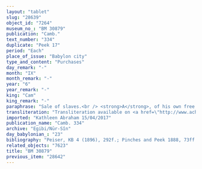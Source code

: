 ```yaml
---
layout: "tablet"
slug: "28639"
object_id: "7264"
museum_no_: "BM 30879"
publication: "Camb."
text_number: "334"
duplicate: "Peek 17"
period: "Each"
place_of_issue: "Babylon city"
type_and_content: "Purchases"
day_remark: "-"
month: "IX"
month_remark: "-"
year: "6"
year_remark: "-"
king: "Cam"
king_remark: "-"
paraphrase: "Sale of slaves.<br /> <strong>A</strong>, of his own free will, sells his female slaves <strong><sup>f</sup>C</strong> and her 3 months old daughter to <strong>B</strong>. <strong><sup>f</sup>C</strong> is an Egyptian woman, part of his war booty. The total purchase price for her and her daughter is 2 minas of silver: <strong>D</strong>, no doubt acting as <strong>A</strong>&rsquo;s proxy (although this is not explicitly stated in the text) receives (<em>eṭēru</em>) the silver from&nbsp; <strong>B</strong>. <strong>D </strong>guarantees against (suits brought by) a person acting unlawfully (<em>sēh&ucirc;</em>) or a person claiming (<em>pāqirānu</em>) that <strong><sup>f</sup>C<sub>1</sub></strong> and her daughter are palace servant (<em>arad ekalli</em>) or free persons (<em>mār bane</em>). Names of 4 witnesses and the scribe.<br /> &nbsp;<br /> <strong>A</strong> = Iddin-Nab&ucirc;/Mu&scaron;ēzib-Bēl; <strong>B</strong> = Itti-Marduk-balāṭu/Nab&ucirc;-ahhē-iddin//Egibi; <strong><sup>f</sup>C</strong> = <sup>f</sup>Nanāya-Ittia; <strong>D</strong> = Iddin-Bēl"
transliteration: "Transliteration available on <a href=\"http://www.achemenet.com/fr/item/?/sources-textuelles/textes-par-langues-et-ecritures/babylonien/archives-egibi/1681212\" target=\"_blank\">Achemenet</a>"
imported: "Kathleen Abraham 15/04/2017"
publication_name: "Camb. 334"
archive: "Egibi/Nūr-Sîn"
day_babylonian_: "23"
bibliography: "Peiser, KB 4 (1896), 292f.; Pinches and Peek 1888, 73ff. ; Petschow 1956 (NBPf.) 170; Koschaker 1911, 176."
related_objects: "7623"
title: "BM 30879"
previous_item: "28642"
---
```

